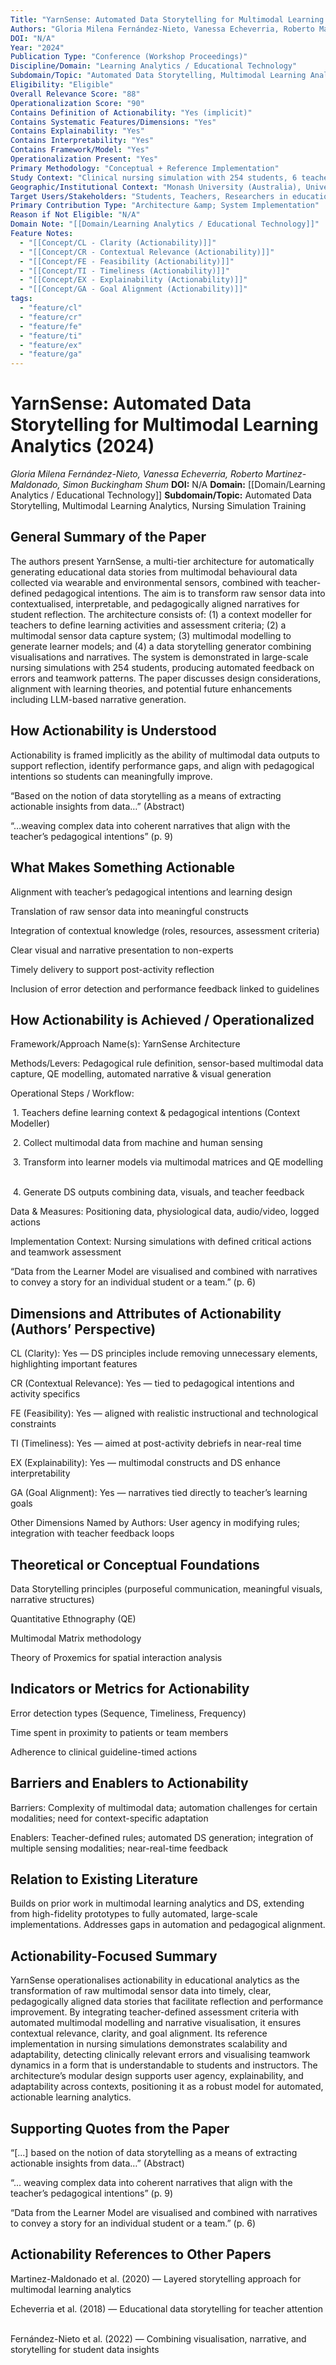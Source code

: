 ```yaml
---
Title: "YarnSense: Automated Data Storytelling for Multimodal Learning Analytics"
Authors: "Gloria Milena Fernández-Nieto, Vanessa Echeverria, Roberto Martinez-Maldonado, Simon Buckingham Shum"
DOI: "N/A"
Year: "2024"
Publication Type: "Conference (Workshop Proceedings)"
Discipline/Domain: "Learning Analytics / Educational Technology"
Subdomain/Topic: "Automated Data Storytelling, Multimodal Learning Analytics, Nursing Simulation Training"
Eligibility: "Eligible"
Overall Relevance Score: "88"
Operationalization Score: "90"
Contains Definition of Actionability: "Yes (implicit)"
Contains Systematic Features/Dimensions: "Yes"
Contains Explainability: "Yes"
Contains Interpretability: "Yes"
Contains Framework/Model: "Yes"
Operationalization Present: "Yes"
Primary Methodology: "Conceptual + Reference Implementation"
Study Context: "Clinical nursing simulation with 254 students, 6 teachers"
Geographic/Institutional Context: "Monash University (Australia), University of Technology Sydney, Escuela Superior Politecnica del Litoral (Ecuador)"
Target Users/Stakeholders: "Students, Teachers, Researchers in education/training"
Primary Contribution Type: "Architecture &amp; System Implementation"
Reason if Not Eligible: "N/A"
Domain Note: "[[Domain/Learning Analytics / Educational Technology]]"
Feature Notes:
  - "[[Concept/CL - Clarity (Actionability)]]"
  - "[[Concept/CR - Contextual Relevance (Actionability)]]"
  - "[[Concept/FE - Feasibility (Actionability)]]"
  - "[[Concept/TI - Timeliness (Actionability)]]"
  - "[[Concept/EX - Explainability (Actionability)]]"
  - "[[Concept/GA - Goal Alignment (Actionability)]]"
tags:
  - "feature/cl"
  - "feature/cr"
  - "feature/fe"
  - "feature/ti"
  - "feature/ex"
  - "feature/ga"
---
```

# YarnSense: Automated Data Storytelling for Multimodal Learning Analytics (2024)
*Gloria Milena Fernández-Nieto, Vanessa Echeverria, Roberto Martinez-Maldonado, Simon Buckingham Shum*
**DOI:** N/A
**Domain:** [[Domain/Learning Analytics / Educational Technology]]
**Subdomain/Topic:** Automated Data Storytelling, Multimodal Learning Analytics, Nursing Simulation Training

## General Summary of the Paper
The authors present YarnSense, a multi-tier architecture for automatically generating educational data stories from multimodal behavioural data collected via wearable and environmental sensors, combined with teacher-defined pedagogical intentions. The aim is to transform raw sensor data into contextualised, interpretable, and pedagogically aligned narratives for student reflection. The architecture consists of: (1) a context modeller for teachers to define learning activities and assessment criteria; (2) a multimodal sensor data capture system; (3) multimodal modelling to generate learner models; and (4) a data storytelling generator combining visualisations and narratives. The system is demonstrated in large-scale nursing simulations with 254 students, producing automated feedback on errors and teamwork patterns. The paper discusses design considerations, alignment with learning theories, and potential future enhancements including LLM-based narrative generation.

## How Actionability is Understood
Actionability is framed implicitly as the ability of multimodal data outputs to support reflection, identify performance gaps, and align with pedagogical intentions so students can meaningfully improve.

  
“Based on the notion of data storytelling as a means of extracting actionable insights from data…” (Abstract)  

  
“…weaving complex data into coherent narratives that align with the teacher’s pedagogical intentions” (p. 9)

## What Makes Something Actionable
Alignment with teacher’s pedagogical intentions and learning design

Translation of raw sensor data into meaningful constructs

Integration of contextual knowledge (roles, resources, assessment criteria)

Clear visual and narrative presentation to non-experts

Timely delivery to support post-activity reflection

Inclusion of error detection and performance feedback linked to guidelines

## How Actionability is Achieved / Operationalized
Framework/Approach Name(s): YarnSense Architecture  

Methods/Levers: Pedagogical rule definition, sensor-based multimodal data capture, QE modelling, automated narrative &amp; visual generation  

Operational Steps / Workflow:  

 1. Teachers define learning context &amp; pedagogical intentions (Context Modeller)  

 2. Collect multimodal data from machine and human sensing  

 3. Transform into learner models via multimodal matrices and QE modelling  

 4. Generate DS outputs combining data, visuals, and teacher feedback  

Data &amp; Measures: Positioning data, physiological data, audio/video, logged actions  

Implementation Context: Nursing simulations with defined critical actions and teamwork assessment  

  
“Data from the Learner Model are visualised and combined with narratives to convey a story for an individual student or a team.” (p. 6)

## Dimensions and Attributes of Actionability (Authors’ Perspective)
CL (Clarity): Yes — DS principles include removing unnecessary elements, highlighting important features  

CR (Contextual Relevance): Yes — tied to pedagogical intentions and activity specifics  

FE (Feasibility): Yes — aligned with realistic instructional and technological constraints  

TI (Timeliness): Yes — aimed at post-activity debriefs in near-real time  

EX (Explainability): Yes — multimodal constructs and DS enhance interpretability  

GA (Goal Alignment): Yes — narratives tied directly to teacher’s learning goals  

Other Dimensions Named by Authors: User agency in modifying rules; integration with teacher feedback loops

## Theoretical or Conceptual Foundations
Data Storytelling principles (purposeful communication, meaningful visuals, narrative structures)

Quantitative Ethnography (QE)  

Multimodal Matrix methodology  

Theory of Proxemics for spatial interaction analysis

## Indicators or Metrics for Actionability
Error detection types (Sequence, Timeliness, Frequency)

Time spent in proximity to patients or team members

Adherence to clinical guideline-timed actions

## Barriers and Enablers to Actionability
Barriers: Complexity of multimodal data; automation challenges for certain modalities; need for context-specific adaptation  

Enablers: Teacher-defined rules; automated DS generation; integration of multiple sensing modalities; near-real-time feedback

## Relation to Existing Literature
Builds on prior work in multimodal learning analytics and DS, extending from high-fidelity prototypes to fully automated, large-scale implementations. Addresses gaps in automation and pedagogical alignment.

## Actionability-Focused Summary
YarnSense operationalises actionability in educational analytics as the transformation of raw multimodal sensor data into timely, clear, pedagogically aligned data stories that facilitate reflection and performance improvement. By integrating teacher-defined assessment criteria with automated multimodal modelling and narrative visualisation, it ensures contextual relevance, clarity, and goal alignment. Its reference implementation in nursing simulations demonstrates scalability and adaptability, detecting clinically relevant errors and visualising teamwork dynamics in a form that is understandable to students and instructors. The architecture’s modular design supports user agency, explainability, and adaptability across contexts, positioning it as a robust model for automated, actionable learning analytics.

## Supporting Quotes from the Paper
“[...] based on the notion of data storytelling as a means of extracting actionable insights from data…” (Abstract)  

“... weaving complex data into coherent narratives that align with the teacher’s pedagogical intentions” (p. 9)  

“Data from the Learner Model are visualised and combined with narratives to convey a story for an individual student or a team.” (p. 6)

## Actionability References to Other Papers
Martinez-Maldonado et al. (2020) — Layered storytelling approach for multimodal learning analytics  

Echeverria et al. (2018) — Educational data storytelling for teacher attention  

Fernández-Nieto et al. (2022) — Combining visualisation, narrative, and storytelling for student data insights
